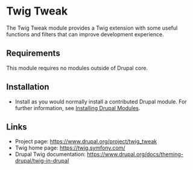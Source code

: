 # Twig Tweak

The Twig Tweak module provides a Twig extension with some useful functions
and filters that can improve development experience.

## Requirements

This module requires no modules outside of Drupal core.

## Installation

- Install as you would normally install a contributed Drupal module. For further
information, see [Installing Drupal Modules](https://www.drupal.org/docs/extending-drupal/installing-drupal-modules).

## Links

- Project page: https://www.drupal.org/project/twig_tweak
- Twig home page: https://twig.symfony.com/
- Drupal Twig documentation: https://www.drupal.org/docs/theming-drupal/twig-in-drupal
